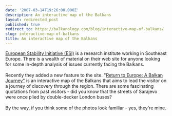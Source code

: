 ```yaml
---
date: '2007-03-14T19:26:00.000Z'
description: An interactive map of the Balkans
layout: redirected_post
published: true
redirect_to: https://balkanology.com/blog/interactive-map-of-balkans/
slug: interactive-map-of-balkans
title: An interactive map of the Balkans
---
```


<a href="http://www.esiweb.org/">European Stability Initiative (ESI)</a> is a research institute working in Southeast Europe. There is a wealth of material on their web site for anyone looking for some in-depth analysis of  issues currently facing the Balkans.<br /><br />Recently they added a new feature to the site. "<a href="http://www.esiweb.org/picturestories/neg/index.htm">Return to Europe: A Balkan Journey"</a> is an interactive map of the Balkans that aims to lead the visitor on a journey of discovery through the region. There are some fascinating quotations from past visitors - did you know that the streets of Sarajevo were once plied by double-decker London buses?<br /><br />By the way, if you think some of the photos look familiar - yes, they're mine.